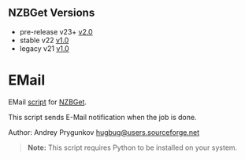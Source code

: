 ## NZBGet Versions

- pre-release v23+  [v2.0](https://github.com/nzbgetcom/Extension-EMail/releases/tag/v2.0)
- stable  v22 [v1.0](https://github.com/nzbgetcom/Extension-EMail/releases/tag/v1.0)
- legacy  v21 [v1.0](https://github.com/nzbgetcom/Extension-EMail/releases/tag/v1.0)

# EMail
EMail [script](https://nzbget.com/documentation/post-processing-scripts/) for [NZBGet](https://nzbget.com).

This script sends E-Mail notification when the job is done.

Author: Andrey Prygunkov <hugbug@users.sourceforge.net>

> **Note:** This script requires Python to be installed on your system.
